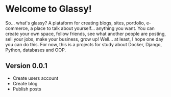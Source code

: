 # Welcome to Glassy! 

So... what's glassy? A plataform for creating blogs, sites, portfolio, e-commerce, a place to talk about yourself... anything you want. You can create your own space, follow friends, see what another people are posting, sell your jobs, make your business, grow up! Well... at least, I hope one day you can do this. For now, this is a projects for study about Docker, Django, Python, databases and OOP. 

## Version 0.0.1
* Create users account
* Create blog
* Publish posts